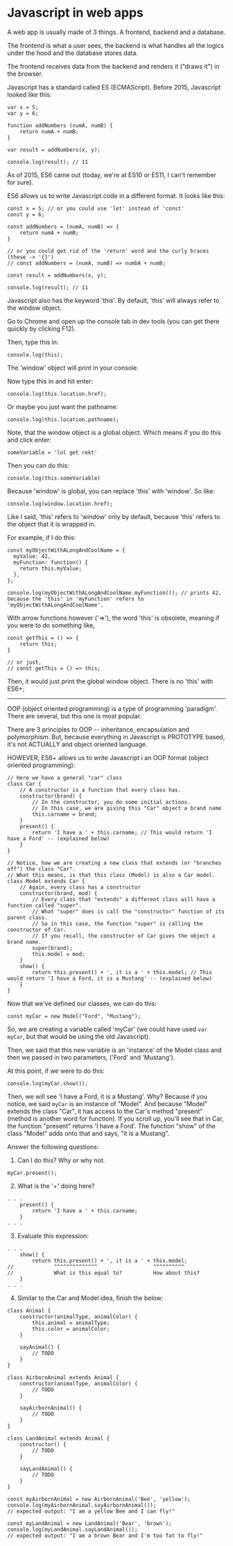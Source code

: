 # Javascript in web apps

A web app is usually made of 3 things. A frontend, backend and a database.

The frontend is what a user sees, the backend is what handles all the logics under the hood and the database stores data.

The frontend receives data from the backend and renders it ("draws it") in the browser.

Javascript has a standard called ES (ECMAScript). Before 2015, Javascript looked like this:

```
var x = 5;
var y = 6;

function addNumbers (numA, numB) {
    return numA + numB;
}

var result = addNumbers(x, y);

console.log(result); // 11
```

As of 2015, ES6 came out (today, we're at ES10 or ES11, I can't remember for sure).

ES6 allows us to write Javascript code in a different format. It looks like this:

```
const x = 5; // or you could use 'let' instead of 'const'
const y = 6;

const addNumbers = (numA, numB) => {
    return numA + numB;
}

// or you could get rid of the 'return' word and the curly braces (these -> '{}')
// const addNumbers = (numA, numB) => numbA + numB;

const result = addNumbers(x, y);

console.log(result); // 11
```

Javascript also has the keyword 'this'. By default, 'this' will always refer to the window object.

Go to Chrome and open up the console tab in dev tools (you can get there quickly by clicking F12).

Then, type this in:

```
console.log(this);
```

The 'window' object will print in your console.

Now type this in and hit enter:

```
console.log(this.location.href);
```

Or maybe you just want the pathname:

```
console.log(this.location.pathname);
```

Note, that the window object is a global object. Which means if you do this and click enter:

```
someVariable = 'lol get rekt'
```

Then you can do this:

```
console.log(this.someVariable)
```

Because 'window' is global, you can replace 'this' with 'window'. So like:

```
console.log(window.location.href);
```

Like I said, 'this' refers to 'window' only by default, because 'this' refers to the object that it is wrapped in.

For example, if I do this:

```
const myObjectWithALongAndCoolName = {
  myValue: 42,
  myFunction: function() {
    return this.myValue;
  },
};

console.log(myObjectWithALongAndCoolName.myFunction()); // prints 42, because the 'this' in 'myFunction' refers to 'myObjectWithALongAndCoolName'.
```

With arrow functions however ('=>'), the word 'this' is obsolete, meaning if you were to do something like,

```
const getThis = () => {
    return this;
}

// or just,
// const getThis = () => this;
```

Then, it would just print the global window object. There is no 'this' with ES6+;

---

OOP (object oriented programming) is a type of programming 'paradigm'. There are several, but this one is most popular.

There are 3 principles to OOP -- inheritance, encapsulation and polymorphism. But, because everything in Javascript is PROTOTYPE based, it's not ACTUALLY and object oriented language.

HOWEVER, ES6+ allows us to write Javascript i an OOP format (object oriented programming):

```
// Here we have a general "car" class
class Car {
    // A constructor is a function that every class has.
    constructor(brand) {
        // In the constructor, you do some initial actions.
        // In this case, we are giving this "Car" object a brand name
        this.carname = brand;
    }
    present() {
        return 'I have a ' + this.carname; // This would return 'I have a Ford' -- (explained below)
    }
}

// Notice, how we are creating a new class that extends (or "branches off") the class "Car".
// What this means, is that this class (Model) is also a Car model.
class Model extends Car {
    // Again, every class has a constructor
    constructor(brand, mod) {
        // Every class that "extends" a different class will have a function called "super".
        // What "super" does is call the "constructor" function of its parent class.
        // So in this case, the function "super" is calling the constructor of Car.
        // If you recall, the constructor of Car gives the object a brand name.
        super(brand);
        this.model = mod;
    }
    show() {
        return this.present() + ', it is a ' + this.model; // This would return 'I have a Ford, it is a Mustang' -- (explained below)
    }
}
```

Now that we've defined our classes, we can do this:

```
const myCar = new Model("Ford", "Mustang");
```

So, we are creating a variable called 'myCar' (we could have used `var myCar`, but that would be using the old Javascript).

Then, we said that this new variable is an 'instance' of the Model class and then we passed in two parameters, ('Ford' and 'Mustang').

At this point, if we were to do this:

```
console.log(myCar.show());
```

Then, we will see 'I have a Ford, it is a Mustang'. Why? Because if you notice, we said `myCar` is an instance of "Model". And because "Model" extends the class "Car", it has access to the Car's method "present" (method is another word for function). If you scroll up, you'll see that in Car, the function "present" returns 'I have a Ford'. The function "show" of the class "Model" adds onto that and says, "it is a Mustang".

Answer the following questions:

1. Can I do this? Why or why not.

```
myCar.present();
```

2. What is the '+' doing here?

```
. . .
    present() {
        return 'I have a ' + this.carname;
    }
. . .
```

3. Evaluate this expression:

```
. . .
    show() {
        return this.present() + ', it is a ' + this.model;
//             ^^^^^^^^^^^^^^                  ^^^^^^^^^^
//             What is this equal to?          How about this?
    }
. . .
```

4. Similar to the Car and Model idea, finish the below:

```
class Animal {
    constructor(animalType, animalColor) {
        this.animal = animalType;
        this.color = animalColor;
    }

    sayAnimal() {
        // TODO
    }
}

class AirbornAnimal extends Animal {
    constructor(animalType, animalColor) {
        // TODO
    }

    sayAirbornAnimal() {
        // TODO
    }
}

class LandAnimal extends Animal {
    constructor() {
        // TODO
    }

    sayLandAnimal() {
        // TODO
    }
}

const myAirbornAnimal = new AirbornAnimal('Bee', 'yellow');
console.log(myAirbornAnimal.sayAirbornAnimal());
// expected output: "I am a yellow Bee and I can fly!"

const myLandAnimal = new LandAnimal('Bear', 'brown');
console.log(myLandAnimal.sayLandAnimal());
// expected output: "I am a brown Bear and I'm too fat to fly!"
```
